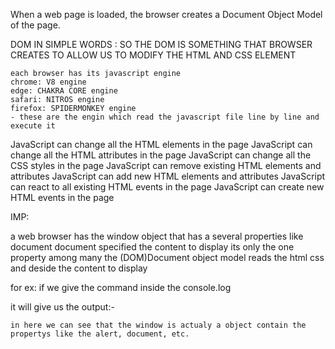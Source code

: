    When a web page is loaded, the browser creates a Document Object Model of the page.

   DOM IN SIMPLE WORDS :
   SO THE DOM IS SOMETHING THAT BROWSER CREATES TO ALLOW US TO MODIFY THE HTML AND CSS ELEMENT

    each browser has its javascript engine
    chrome: V8 engine
    edge: CHAKRA CORE engine
    safari: NITROS engine
    firefox: SPIDERMONKEY engine
    - these are the engin which read the javascript file line by line and execute it 

   JavaScript can change all the HTML elements in the page
   JavaScript can change all the HTML attributes in the page
   JavaScript can change all the CSS styles in the page
   JavaScript can remove existing HTML elements and attributes
   JavaScript can add new HTML elements and attributes
   JavaScript can react to all existing HTML events in the page
   JavaScript can create new HTML events in the page

   


   IMP:

   a web browser has the window object that has a several properties like document
   document specified the content to display its only the one property among many
   the (DOM)Document object model reads the html css and deside the content to display 

   for ex:
   if we give the command inside the console.log

   <!-- console.log(window); -->

   it will give us the output:-  

   <!-- Window {0: global, window: Window, self: Window, document: document, name: "", location: Location, …}
        0: global {window: global, self: global, location: {…}, closed: false, frames: global, …}
        JSCompiler_renameProperty: ƒ (prop,obj)
        ShadyCSS: {prepareTemplate: ƒ, prepareTemplateStyles: ƒ, prepareTemplateDom: ƒ, styleSubtree: ƒ, styleElement: ƒ, …}
        alert: ƒ alert()
        .
        .
        document: document
        .
        .
        webkitURL: ƒ URL()
        __proto__: Window -->

    in here we can see that the window is actualy a object contain the propertys like the alert, document, etc.

     













